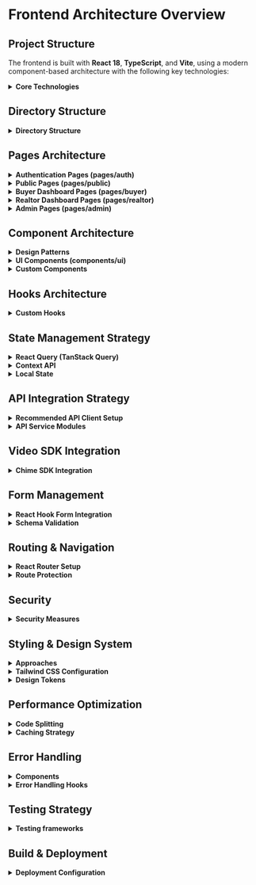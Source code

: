 # Frontend Architecture Overview

## Project Structure

The frontend is built with **React 18**, **TypeScript**, and **Vite**, using a modern component-based architecture with the following key technologies:

<details>
<summary><strong>Core Technologies</strong></summary>

- **React 18** with Hooks and Functional Components
- **TypeScript** for type safety
- **Vite** for fast development and building
- **React Router DOM** for client-side routing
- **TanStack React Query** for server state management
- **Tailwind CSS** for styling
- **Radix UI** for accessible component primitives
- **Shadcn/ui** for pre-built component library
- **React Hook Form** for form management
- **Zod** for schema validation

</details>

## Directory Structure

<details>
<summary><strong>Directory Structure</strong></summary>

```
src/
├── components/        # Reusable UI components
│   ├── ui/            # Shadcn/ui components
│   ├── AdminSidebar.tsx
│   ├── PropertyForm.tsx
│   └── TourNavigation.tsx
├── hooks/             # Custom React hooks
│   ├── useMobile.tsx
│   └── useToast.ts
├── lib/               # Utility functions
│   └── utils.ts
├── pages/             # Page components (routes)
│   ├── auth/          # Authentication pages
│   │   ├── SignIn.tsx
│   │   ├── SignUp.tsx
│   │   ├── ForgotPassword.tsx
│   │   ├── EmailConfirmation.tsx
│   │   └── PasswordResetConfirmation.tsx
│   ├── public/        # Public pages
│   │   ├── Index.tsx
│   │   ├── Property.tsx
│   │   └── MobileApp.tsx
│   ├── buyer/         # Buyer dashboard pages
│   │   ├── Dashboard.tsx
│   │   ├── Tours.tsx
│   │   ├── BookTour.tsx
│   │   ├── PropertyBooking.tsx
│   │   ├── TourConfirmation.tsx
│   │   ├── TourLibrary.tsx
│   │   └── TourDetail.tsx
│   ├── realtor/       # Realtor dashboard pages
│   │   ├── Dashboard.tsx
│   │   ├── Properties.tsx
│   │   ├── PropertyNew.tsx
│   │   ├── PropertyView.tsx
│   │   ├── PropertyEdit.tsx
│   │   ├── TourAppointments.tsx
│   │   ├── Calls.tsx
│   │   └── TourDetail.tsx
│   ├── admin/         # Admin pages
│   │   ├── Dashboard.tsx
│   │   ├── Properties.tsx
│   │   ├── PropertyNew.tsx
│   │   ├── PropertyView.tsx
│   │   ├── PropertyEdit.tsx
│   │   ├── TourAppointments.tsx
│   │   ├── Users.tsx
│   │   └── UserEdit.tsx
│   └── NotFound.tsx
├── App.tsx            # Main app component with routing
├── main.tsx           # App entry point
└── index.css          # Global styles
```

</details>

## Pages Architecture

<details>
<summary><strong>Authentication Pages (pages/auth)</strong></summary>

- **`SignIn.tsx`** - User authentication
- **`SignUp.tsx`** - User registration
- **`ForgotPassword.tsx`** - Password recovery
- **`EmailConfirmation.tsx`** - Email confirmation after signup
- **`PasswordResetConfirmation.tsx`** - Password reset confirmation

</details>

<details>
<summary><strong>Public Pages (pages/public)</strong></summary>

- **`Index.tsx`** - Landing page with marketing content and hero section
- **`Property.tsx`** - Public property viewing
- **`MobileApp.tsx`** - Mobile app download page

</details>

<details>
<summary><strong>Buyer Dashboard Pages (pages/buyer)</strong></summary>

- **`Dashboard.tsx`** - Main buyer dashboard
- **`Tours.tsx`** - Buyer's tour history and upcoming appointments
- **`BookTour.tsx`** - Tour booking interface
- **`PropertyBooking.tsx`** - Property-specific booking
- **`TourConfirmation.tsx`** - Tour confirmation after booking
- **`TourLibrary.tsx`** - Tour library/archive
- **`TourDetail.tsx`** - Individual tour details

</details>

<details>
<summary><strong>Realtor Dashboard Pages (pages/realtor)</strong></summary>

- **`Dashboard.tsx`** - Main realtor dashboard
- **`Properties.tsx`** - Property management
- **`PropertyNew.tsx`** - Create new property
- **`PropertyView.tsx`** - View property details
- **`PropertyEdit.tsx`** - Edit property
- **`TourAppointments.tsx`** - Tour appointment management
- **`Calls.tsx`** - Call management and history
- **`TourDetail.tsx`** - Individual tour details

</details>

<details>
<summary><strong>Admin Pages (pages/admin)</strong></summary>

- **`Dashboard.tsx`** - Main admin dashboard with metrics
- **`Properties.tsx`** - Property management
- **`PropertyNew.tsx`** - Create new property
- **`PropertyView.tsx`** - View property details
- **`PropertyEdit.tsx`** - Edit property
- **`TourAppointments.tsx`** - Tour appointment management
- **`Users.tsx`** - User management
- **`UserEdit.tsx`** - Create/edit users

</details>

## Component Architecture

<details>
<summary><strong>Design Patterns</strong></summary>

| Pattern | Description |
|---------|-------------|
| **Component Composition** | Reusable component design |
| **Custom Hooks** | Shared logic extraction |
| **Context API** | Global state management |
| **Render Props** | Flexible component patterns |

</details>

<details>
<summary><strong>UI Components (components/ui)</strong></summary>

Built on **Radix UI** primitives with **Shadcn/ui** styling:

- **Layout**: `sidebar.tsx`, `sheet.tsx`, `drawer.tsx`
- **Forms**: `form.tsx`, `input.tsx`, `button.tsx`, `select.tsx`
- **Feedback**: `toast.tsx`, `alert.tsx`, `badge.tsx`
- **Navigation**: `tabs.tsx`, `breadcrumb.tsx`, `pagination.tsx`
- **Data Display**: `table.tsx`, `card.tsx`, `avatar.tsx`
- **Overlays**: `dialog.tsx`, `popover.tsx`, `tooltip.tsx`

</details>

<details>
<summary><strong>Custom Components</strong></summary>

- **`AdminSidebar.tsx`** - Navigation sidebar for admin pages
- **`PropertyForm.tsx`** - Reusable property creation/editing form
- **`TourNavigation.tsx`** - Tour-specific navigation component

</details>

## Hooks Architecture

<details>
<summary><strong>Custom Hooks</strong></summary>

- **`useMobile.tsx`** - Responsive design hook for mobile detection
- **`useToast.ts`** - Toast notification management

### Recommended Additional Hooks
```typescript
// hooks/use-api.ts
export const useApi = () => {
  // API client configuration
};

// hooks/useAuth.ts
import { useState, useEffect, createContext, useContext, ReactNode } from 'react';
import { authService } from '../services/auth.service';

interface User {
  id: string;
  email: string;
  fullName: string;
  role: 'buyer' | 'realtor' | 'admin';
  avatar?: string;
}

interface AuthContextType {
  user: User | null;
  isLoading: boolean;
  error: string | null;
  login: (email: string, password: string) => Promise<void>;
  register: (userData: RegisterData) => Promise<void>;
  logout: () => void;
  forgotPassword: (email: string) => Promise<void>;
  resetPassword: (token: string, password: string) => Promise<void>;
  clearError: () => void;
}

interface RegisterData {
  fullName: string;
  email: string;
  password: string;
  role: 'buyer' | 'realtor';
}

const AuthContext = createContext<AuthContextType | undefined>(undefined);

export const AuthProvider: React.FC<{ children: ReactNode }> = ({ children }) => {
  const [user, setUser] = useState<User | null>(null);
  const [isLoading, setIsLoading] = useState(true);
  const [error, setError] = useState<string | null>(null);

  // Check for existing token on mount
  useEffect(() => {
    const initializeAuth = async () => {
      try {
        const token = localStorage.getItem('auth_token');
        if (token) {
          // Verify token and get user data
          const response = await authService.verifyToken();
          setUser(response.data.user);
        }
      } catch (error) {
        // Token is invalid, remove it
        localStorage.removeItem('auth_token');
      } finally {
        setIsLoading(false);
      }
    };

    initializeAuth();
  }, []);

  const login = async (email: string, password: string) => {
    try {
      setIsLoading(true);
      setError(null);
      
      const response = await authService.login({ email, password });
      const { token, user: userData } = response.data;
      
      // Store token
      localStorage.setItem('auth_token', token);
      
      // Update user state
      setUser(userData);
    } catch (error: any) {
      setError(error.response?.data?.message || 'Login failed');
      throw error;
    } finally {
      setIsLoading(false);
    }
  };

  const register = async (userData: RegisterData) => {
    try {
      setIsLoading(true);
      setError(null);
      
      const response = await authService.register(userData);
      const { token, user: newUser } = response.data;
      
      // Store token
      localStorage.setItem('auth_token', token);
      
      // Update user state
      setUser(newUser);
    } catch (error: any) {
      setError(error.response?.data?.message || 'Registration failed');
      throw error;
    } finally {
      setIsLoading(false);
    }
  };

  const logout = () => {
    // Remove token
    localStorage.removeItem('auth_token');
    
    // Clear user state
    setUser(null);
    
    // Redirect to login
    window.location.href = '/signin';
  };

  const forgotPassword = async (email: string) => {
    try {
      setError(null);
      await authService.forgotPassword(email);
    } catch (error: any) {
      setError(error.response?.data?.message || 'Password reset request failed');
      throw error;
    }
  };

  const resetPassword = async (token: string, password: string) => {
    try {
      setError(null);
      await authService.resetPassword(token, password);
    } catch (error: any) {
      setError(error.response?.data?.message || 'Password reset failed');
      throw error;
    }
  };

  const clearError = () => {
    setError(null);
  };

  const value: AuthContextType = {
    user,
    isLoading,
    error,
    login,
    register,
    logout,
    forgotPassword,
    resetPassword,
    clearError,
  };

  return <AuthContext.Provider value={value}>{children}</AuthContext.Provider>;
};

export const useAuth = (): AuthContextType => {
  const context = useContext(AuthContext);
  if (context === undefined) {
    throw new Error('useAuth must be used within an AuthProvider');
  }
  return context;
};

// hooks/use-properties.ts
export const useProperties = () => {
  // Property data management with React Query
};

// hooks/use-tours.ts
export const useTours = () => {
  // Tour data management
};
```

</details>

## State Management Strategy

<details>
<summary><strong>React Query (TanStack Query)</strong></summary>

For server state management:
- **Caching** - Automatic caching of API responses
- **Background updates** - Keep data fresh
- **Optimistic updates** - Immediate UI feedback
- **Error handling** - Built-in error states

| Strategy | Description |
|----------|-------------|
| **React Query** | Server state and caching |
| **Context API** | Global application state |
| **Local State** | Component-specific state |
| **URL State** | Navigation and routing state |

</details>

<details>
<summary><strong>Context API</strong></summary>

For global application state:
- **Authentication** - User session and permissions
- **Theme** - Dark/light mode preferences
- **Notifications** - Global notification state

</details>

<details>
<summary><strong>Local State</strong></summary>

For component-specific state:
- **Form state** - Using React Hook Form
- **UI state** - Modal open/close, loading states
- **Component interactions** - Local component behavior

</details>

## API Integration Strategy

<details>
<summary><strong>Recommended API Client Setup</strong></summary>

| Strategy | Description |
|----------|-------------|
| **Axios** | HTTP client with interceptors |
| **Request Caching** | Optimistic updates and caching |
| **File Upload** | Multipart form data handling |

```typescript
// lib/api-client.ts
import axios from 'axios';

const API_BASE_URL = import.meta.env.VITE_API_BASE_URL || 'http://localhost:3000/api/v1';

export const apiClient = axios.create({
  baseURL: API_BASE_URL,
  timeout: 10000,
  headers: {
    'Content-Type': 'application/json',
  },
});

// Request interceptor for authentication
apiClient.interceptors.request.use(
  (config) => {
    const token = localStorage.getItem('auth_token');
    if (token) {
      config.headers.Authorization = `Bearer ${token}`;
    }
    return config;
  },
  (error) => Promise.reject(error)
);

// Response interceptor for error handling
apiClient.interceptors.response.use(
  (response) => response,
  (error) => {
    if (error.response?.status === 401) {
      // Handle unauthorized access
      localStorage.removeItem('auth_token');
      window.location.href = '/signin';
    }
    return Promise.reject(error);
  }
);
```

</details>

<details>
<summary><strong>API Service Modules</strong></summary>

```typescript
// services/auth.service.ts
export const authService = {
  login: (credentials: LoginCredentials) => 
    apiClient.post('/auth/login', credentials),
  
  register: (userData: RegisterData) => 
    apiClient.post('/auth/register', userData),
  
  verifyToken: () => 
    apiClient.get('/auth/verify'),
  
  forgotPassword: (email: string) => 
    apiClient.post('/auth/password-reset/request', { email }),
  
  resetPassword: (token: string, password: string) => 
    apiClient.post('/auth/password-reset/confirm', { token, password }),
};

// services/properties.service.ts
export const propertiesService = {
  // Realtor endpoints
  getRealtorProperties: (params?: PropertyFilters) => 
    apiClient.get('/realtors/properties', { params }),
  
  getRealtorProperty: (id: string) => 
    apiClient.get(`/realtors/properties/${id}`),
  
  createProperty: (property: CreatePropertyData) => 
    apiClient.post('/realtors/properties', property),
  
  updateProperty: (id: string, property: UpdatePropertyData) => 
    apiClient.put(`/realtors/properties/${id}`, property),
  
  deleteProperty: (id: string) => 
    apiClient.delete(`/realtors/properties/${id}`),
  
  uploadPropertyImages: (id: string, images: File[]) => {
    const formData = new FormData();
    images.forEach(image => formData.append('images[]', image));
    return apiClient.post(`/realtors/properties/${id}/images`, formData, {
      headers: { 'Content-Type': 'multipart/form-data' }
    });
  },

  // Buyer endpoints
  getBuyerProperties: (params?: PropertyFilters) => 
    apiClient.get('/buyers/properties', { params }),
  
  getBuyerProperty: (id: string) => 
    apiClient.get(`/buyers/properties/${id}`),
};

// services/bookings.service.ts
export const bookingsService = {
  // Realtor endpoints
  getRealtorBookings: (params?: BookingFilters) => 
    apiClient.get('/realtors/bookings', { params }),
  
  getRealtorBooking: (id: string) => 
    apiClient.get(`/realtors/bookings/${id}`),
  
  updateRealtorBooking: (id: string, booking: UpdateBookingData) => 
    apiClient.put(`/realtors/bookings/${id}`, booking),
  
  confirmRealtorBooking: (id: string) => 
    apiClient.put(`/realtors/bookings/${id}/confirm`),
  
  cancelRealtorBooking: (id: string) => 
    apiClient.delete(`/realtors/bookings/${id}`),

  // Buyer endpoints
  getBuyerBookings: (params?: BookingFilters) => 
    apiClient.get('/buyers/bookings', { params }),
  
  getBuyerBooking: (id: string) => 
    apiClient.get(`/buyers/bookings/${id}`),
  
  createBuyerBooking: (booking: CreateBookingData) => 
    apiClient.post('/buyers/bookings', booking),
  
  updateBuyerBooking: (id: string, booking: UpdateBookingData) => 
    apiClient.put(`/buyers/bookings/${id}`, booking),
  
  cancelBuyerBooking: (id: string) => 
    apiClient.delete(`/buyers/bookings/${id}`),
};

// services/tours.service.ts
export const toursService = {
  // Realtor endpoints
  getRealtorTours: (params?: TourFilters) => 
    apiClient.get('/realtors/tours', { params }),
  
  getRealtorTour: (id: string) => 
    apiClient.get(`/realtors/tours/${id}`),
  
  startTour: (id: string) => 
    apiClient.post(`/realtors/tours/${id}/start`),
  
  endTour: (id: string) => 
    apiClient.post(`/realtors/tours/${id}/end`),
  
  getTourNotes: (id: string) => 
    apiClient.get(`/realtors/tours/${id}/notes`),
  
  addTourNote: (id: string, note: CreateNoteData) => 
    apiClient.post(`/realtors/tours/${id}/notes`, note),

  // Buyer endpoints
  getBuyerTours: (params?: TourFilters) => 
    apiClient.get('/buyers/tours', { params }),
  
  getBuyerTour: (id: string) => 
    apiClient.get(`/buyers/tours/${id}`),
  
  getBuyerTourNotes: (id: string) => 
    apiClient.get(`/buyers/tours/${id}/notes`),
  
  addBuyerTourNote: (id: string, note: CreateNoteData) => 
    apiClient.post(`/buyers/tours/${id}/notes`, note),
};

// services/calls.service.ts
export const callsService = {
  // Realtor endpoints
  getRealtorCall: (id: string) => 
    apiClient.get(`/realtors/calls/${id}`),
  
  joinRealtorCall: (id: string) => 
    apiClient.post(`/realtors/calls/${id}/join`),
  
  leaveRealtorCall: (id: string) => 
    apiClient.post(`/realtors/calls/${id}/leave`),
  
  endRealtorCall: (id: string) => 
    apiClient.post(`/realtors/calls/${id}/end`),
  
  getRealtorCallRecording: (id: string) => 
    apiClient.get(`/realtors/calls/${id}/recording`),
  
  toggleRealtorCallRecording: (id: string) => 
    apiClient.post(`/realtors/calls/${id}/record`),

  // Buyer endpoints
  getBuyerCall: (id: string) => 
    apiClient.get(`/buyers/calls/${id}`),
  
  joinBuyerCall: (id: string) => 
    apiClient.post(`/buyers/calls/${id}/join`),
  
  leaveBuyerCall: (id: string) => 
    apiClient.post(`/buyers/calls/${id}/leave`),
  
  getBuyerCallRecording: (id: string) => 
    apiClient.get(`/buyers/calls/${id}/recording`),
};
```

</details>

## Video SDK Integration

<details>
<summary><strong>Chime SDK Integration</strong></summary>

### Overview

The RealtyForYou frontend uses the [Amazon Chime SDK](https://docs.aws.amazon.com/chime-sdk/latest/dg/what-is-chime-sdk.html) to power real-time video tours, including audio, video, and screen sharing for web and mobile clients.

---

### Frontend (React/React Native) Responsibilities

- **SDK Usage:**  
  - Use [Chime SDK for JavaScript](https://github.com/aws/amazon-chime-sdk-js) (web).
- **Joining a Meeting:**  
  - Receive `Meeting` and `Attendee` objects from backend.
  - Use SDK to join and manage the session.

**Example (JS):**
```js
const meetingSessionConfiguration = new MeetingSessionConfiguration(meeting, attendee);
const meetingSession = new DefaultMeetingSession(meetingSessionConfiguration, logger, deviceController);
await meetingSession.audioVideo.start();
```

---

### References

- [Chime SDK API Reference](https://docs.aws.amazon.com/chime-sdk/latest/APIReference/welcome.html)
- [Chime SDK Developer Guide](https://docs.aws.amazon.com/chime-sdk/latest/dg/what-is-chime-sdk.html)

</details>

</details>

## Form Management

<details>
<summary><strong>React Hook Form Integration</strong></summary>

```typescript
// components/PropertyForm.tsx
import { useForm } from 'react-hook-form';
import { zodResolver } from '@hookform/resolvers/zod';
import { propertySchema } from '../schemas/property';

interface PropertyFormProps {
  property?: Property;
  onSubmit: (data: PropertyFormData) => void;
  onCancel: () => void;
}

export const PropertyForm: React.FC<PropertyFormProps> = ({
  property,
  onSubmit,
  onCancel
}) => {
  const {
    register,
    handleSubmit,
    formState: { errors, isSubmitting },
    reset
  } = useForm<PropertyFormData>({
    resolver: zodResolver(propertySchema),
    defaultValues: property || {
      address: '',
      price: '',
      bedrooms: '',
      bathrooms: '',
      sqft: '',
      description: ''
    }
  });

  const onSubmitHandler = async (data: PropertyFormData) => {
    try {
      await onSubmit(data);
      reset();
    } catch (error) {
      console.error('Form submission error:', error);
    }
  };

  return (
    <form onSubmit={handleSubmit(onSubmitHandler)} className="space-y-6">
      <div className="grid grid-cols-1 md:grid-cols-2 gap-6">
        <div>
          <Label htmlFor="address">Address</Label>
          <Input
            id="address"
            {...register('address')}
            placeholder="123 Main St, City, State"
          />
          {errors.address && (
            <p className="text-sm text-red-600">{errors.address.message}</p>
          )}
        </div>

        <div>
          <Label htmlFor="price">Price</Label>
          <Input
            id="price"
            type="number"
            {...register('price')}
            placeholder="500000"
          />
          {errors.price && (
            <p className="text-sm text-red-600">{errors.price.message}</p>
          )}
        </div>

        <div>
          <Label htmlFor="bedrooms">Bedrooms</Label>
          <Input
            id="bedrooms"
            type="number"
            {...register('bedrooms')}
            placeholder="3"
          />
          {errors.bedrooms && (
            <p className="text-sm text-red-600">{errors.bedrooms.message}</p>
          )}
        </div>

        <div>
          <Label htmlFor="bathrooms">Bathrooms</Label>
          <Input
            id="bathrooms"
            type="number"
            {...register('bathrooms')}
            placeholder="2"
          />
          {errors.bathrooms && (
            <p className="text-sm text-red-600">{errors.bathrooms.message}</p>
          )}
        </div>

        <div>
          <Label htmlFor="sqft">Square Feet</Label>
          <Input
            id="sqft"
            type="number"
            {...register('sqft')}
            placeholder="2000"
          />
          {errors.sqft && (
            <p className="text-sm text-red-600">{errors.sqft.message}</p>
          )}
        </div>
      </div>

      <div>
        <Label htmlFor="description">Description</Label>
        <Textarea
          id="description"
          {...register('description')}
          placeholder="Describe the property..."
          rows={4}
        />
        {errors.description && (
          <p className="text-sm text-red-600">{errors.description.message}</p>
        )}
      </div>

      <div className="flex justify-end space-x-4">
        <Button type="button" variant="outline" onClick={onCancel}>
          Cancel
        </Button>
        <Button type="submit" disabled={isSubmitting}>
          {isSubmitting ? 'Saving...' : 'Save Property'}
        </Button>
      </div>
    </form>
  );
};
```

</details>

<details>
<summary><strong>Schema Validation</strong></summary>

```typescript
// schemas/property.ts
import { z } from 'zod';

export const propertySchema = z.object({
  address: z.string().min(1, 'Address is required'),
  price: z.string().min(1, 'Price is required'),
  bedrooms: z.string().min(1, 'Number of bedrooms is required'),
  bathrooms: z.string().min(1, 'Number of bathrooms is required'),
  sqft: z.string().min(1, 'Square footage is required'),
  description: z.string().optional()
});

export type PropertyFormData = z.infer<typeof propertySchema>;

// schemas/booking.ts
export const bookingSchema = z.object({
  propertyId: z.string().min(1, 'Property is required'),
  scheduledAt: z.string().min(1, 'Date and time is required'),
  durationMinutes: z.number().min(15).max(120),
  notes: z.string().optional()
});

export type BookingFormData = z.infer<typeof bookingSchema>;

// schemas/auth.ts
export const loginSchema = z.object({
  email: z.string().email('Invalid email address'),
  password: z.string().min(6, 'Password must be at least 6 characters')
});

export const registerSchema = z.object({
  fullName: z.string().min(1, 'Full name is required'),
  email: z.string().email('Invalid email address'),
  password: z.string().min(6, 'Password must be at least 6 characters'),
  confirmPassword: z.string()
}).refine((data) => data.password === data.confirmPassword, {
  message: "Passwords don't match",
  path: ["confirmPassword"]
});
```

</details>

## Routing & Navigation

<details>
<summary><strong>React Router Setup</strong></summary>

```typescript
// App.tsx
import { BrowserRouter as Router, Routes, Route } from 'react-router-dom';
import { QueryClient, QueryClientProvider } from '@tanstack/react-query';
import { Toaster } from './components/ui/toaster';

// Pages
import Index from './pages/public/Index';
import SignIn from './pages/auth/SignIn';
import SignUp from './pages/auth/SignUp';
import ForgotPassword from './pages/auth/ForgotPassword';
import EmailConfirmation from './pages/auth/EmailConfirmation';
import PasswordResetConfirmation from './pages/auth/PasswordResetConfirmation';
import Property from './pages/public/Property';
import MobileApp from './pages/public/MobileApp';
import BuyerDashboard from './pages/buyer/Dashboard';
import BuyerTours from './pages/buyer/Tours';
import BookTour from './pages/buyer/BookTour';
import PropertyBooking from './pages/buyer/PropertyBooking';
import TourConfirmation from './pages/buyer/TourConfirmation';
import RemoteTourLibrary from './pages/buyer/TourLibrary';
import BuyerTourDetail from './pages/buyer/TourDetail';
import RealtorDashboard from './pages/realtor/Dashboard';
import RealtorProperties from './pages/realtor/Properties';
import PropertyNew from './pages/realtor/PropertyNew';
import PropertyView from './pages/realtor/PropertyView';
import PropertyEdit from './pages/realtor/PropertyEdit';
import RealtorTourAppointments from './pages/realtor/TourAppointments';
import RealtorCalls from './pages/realtor/Calls';
import RealtorTourDetail from './pages/realtor/TourDetail';
import AdminDashboard from './pages/admin/Dashboard';
import AdminProperties from './pages/admin/Properties';
import AdminPropertyNew from './pages/admin/PropertyNew';
import AdminPropertyView from './pages/admin/PropertyView';
import AdminPropertyEdit from './pages/admin/PropertyEdit';
import AdminTourAppointments from './pages/admin/TourAppointments';
import AdminUsers from './pages/admin/Users';
import AdminUserEdit from './pages/admin/UserEdit';
import NotFound from './pages/NotFound';

// Components
import BuyerRoute from './components/BuyerRoute';
import RealtorRoute from './components/RealtorRoute';
import AdminRoute from './components/AdminRoute';
import { AuthProvider } from './hooks/useAuth';

const queryClient = new QueryClient({
  defaultOptions: {
    queries: {
      staleTime: 5 * 60 * 1000, // 5 minutes
      cacheTime: 10 * 60 * 1000, // 10 minutes
      retry: 3,
      retryDelay: (attemptIndex) => Math.min(1000 * 2 ** attemptIndex, 30000),
    },
  },
});

function App() {
  return (
    <QueryClientProvider client={queryClient}>
      <AuthProvider>
        <Router>
          <div className="min-h-screen bg-background">
            <Routes>
            {/* Public Routes */}
            <Route path="/" element={<Index />} />
            <Route path="/signin" element={<SignIn />} />
            <Route path="/signup" element={<SignUp />} />
            <Route path="/forgot-password" element={<ForgotPassword />} />
            <Route path="/email-confirmation" element={<EmailConfirmation />} />
            <Route path="/password-reset-confirmation" element={<PasswordResetConfirmation />} />
            <Route path="/property/:id" element={<Property />} />
            <Route path="/mobile-app" element={<MobileApp />} />

            {/* Buyer Routes */}
            <Route element={<BuyerRoute />}>
              <Route path="/buyer/dashboard" element={<BuyerDashboard />} />
              <Route path="/buyer/tours" element={<BuyerTours />} />
              <Route path="/buyer/tour-library" element={<RemoteTourLibrary />} />
              <Route path="/buyer/tour/:id" element={<BuyerTourDetail />} />
              <Route path="/buyer/book-tour" element={<BookTour />} />
              <Route path="/buyer/property/:id/book" element={<PropertyBooking />} />
              <Route path="/buyer/tour-confirmation" element={<TourConfirmation />} />
            </Route>

            {/* Realtor Routes */}
            <Route element={<RealtorRoute />}>
              <Route path="/realtor/dashboard" element={<RealtorDashboard />} />
              <Route path="/realtor/properties" element={<RealtorProperties />} />
              <Route path="/realtor/properties/new" element={<PropertyNew />} />
              <Route path="/realtor/properties/:id" element={<PropertyView />} />
              <Route path="/realtor/properties/:id/edit" element={<PropertyEdit />} />
              <Route path="/realtor/tours" element={<RealtorTourAppointments />} />
              <Route path="/realtor/calls" element={<RealtorCalls />} />
              <Route path="/realtor/tour/:id" element={<RealtorTourDetail />} />
            </Route>

            {/* Admin Routes */}
            <Route element={<AdminRoute />}>
              <Route path="/admin" element={<AdminDashboard />} />
              <Route path="/admin/properties" element={<AdminProperties />} />
              <Route path="/admin/properties/new" element={<PropertyNew />} />
              <Route path="/admin/properties/:id" element={<PropertyView />} />
              <Route path="/admin/properties/:id/edit" element={<PropertyEdit />} />
              <Route path="/admin/tours" element={<AdminTourAppointments />} />
              <Route path="/admin/users" element={<AdminUsers />} />
              <Route path="/admin/users/new" element={<AdminUserEdit />} />
              <Route path="/admin/users/:id/edit" element={<AdminUserEdit />} />
            </Route>

            {/* 404 Route */}
            <Route path="*" element={<NotFound />} />
          </Routes>
        </div>
        <Toaster />
        </Router>
      </AuthProvider>
    </QueryClientProvider>
  );
}

export default App;
```

</details>

<details>
<summary><strong>Route Protection</strong></summary>

```typescript
// components/BuyerRoute.tsx
import { Navigate, Outlet } from 'react-router-dom';
import { useAuth } from '../hooks/use-auth';

const BuyerRoute = () => {
  const { user, isLoading } = useAuth();

  if (isLoading) {
    return <div>Loading...</div>;
  }

  if (!user) {
    return <Navigate to="/signin" replace />;
  }

  if (user.role !== 'buyer') {
    return <Navigate to="/" replace />;
  }

  return <Outlet />;
};

// components/RealtorRoute.tsx
import { Navigate, Outlet } from 'react-router-dom';
import { useAuth } from '../hooks/use-auth';

const RealtorRoute = () => {
  const { user, isLoading } = useAuth();

  if (isLoading) {
    return <div>Loading...</div>;
  }

  if (!user) {
    return <Navigate to="/signin" replace />;
  }

  if (user.role !== 'realtor') {
    return <Navigate to="/" replace />;
  }

  return <Outlet />;
};

// components/AdminRoute.tsx
import { Navigate, Outlet } from 'react-router-dom';
import { useAuth } from '../hooks/use-auth';

const AdminRoute = () => {
  const { user, isLoading } = useAuth();

  if (isLoading) {
    return <div>Loading...</div>;
  }

  if (!user) {
    return <Navigate to="/signin" replace />;
  }

  if (user.role !== 'admin') {
    return <Navigate to="/" replace />;
  }

  return <Outlet />;
};
```

</details>

## Security

<details>
<summary><strong>Security Measures</strong></summary>

| Security Measure | Description |
|-----------------|-------------|
| **XSS Prevention** | Input sanitization |
| **CSRF Protection** | Cross-site request forgery prevention |
| **Content Security Policy** | Resource loading restrictions |
| **HTTPS** | Secure communication |
</details>

## Styling & Design System


<details>
<summary><strong>Approaches</strong></summary>

| Approach | Description |
|----------|-------------|
| **Tailwind CSS** | Utility-first styling |
| **CSS Modules** | Component-scoped styles |
| **Design System** | Consistent component library |

</details>

<details>
<summary><strong>Tailwind CSS Configuration</strong></summary>

```typescript
// tailwind.config.ts
import type { Config } from 'tailwindcss';

const config: Config = {
  darkMode: ['class'],
  content: [
    './pages/**/*.{ts,tsx}',
    './components/**/*.{ts,tsx}',
    './app/**/*.{ts,tsx}',
    './src/**/*.{ts,tsx}',
  ],
  prefix: '',
  theme: {
    container: {
      center: true,
      padding: '2rem',
      screens: {
        '2xl': '1400px',
      },
    },
    extend: {
      colors: {
        border: 'hsl(var(--border))',
        input: 'hsl(var(--input))',
        ring: 'hsl(var(--ring))',
        background: 'hsl(var(--background))',
        foreground: 'hsl(var(--foreground))',
        primary: {
          DEFAULT: 'hsl(var(--primary))',
          foreground: 'hsl(var(--primary-foreground))',
        },
        secondary: {
          DEFAULT: 'hsl(var(--secondary))',
          foreground: 'hsl(var(--secondary-foreground))',
        },
        destructive: {
          DEFAULT: 'hsl(var(--destructive))',
          foreground: 'hsl(var(--destructive-foreground))',
        },
        muted: {
          DEFAULT: 'hsl(var(--muted))',
          foreground: 'hsl(var(--muted-foreground))',
        },
        accent: {
          DEFAULT: 'hsl(var(--accent))',
          foreground: 'hsl(var(--accent-foreground))',
        },
        popover: {
          DEFAULT: 'hsl(var(--popover))',
          foreground: 'hsl(var(--popover-foreground))',
        },
        card: {
          DEFAULT: 'hsl(var(--card))',
          foreground: 'hsl(var(--card-foreground))',
        },
      },
      borderRadius: {
        lg: 'var(--radius)',
        md: 'calc(var(--radius) - 2px)',
        sm: 'calc(var(--radius) - 4px)',
      },
      keyframes: {
        'accordion-down': {
          from: { height: '0' },
          to: { height: 'var(--radix-accordion-content-height)' },
        },
        'accordion-up': {
          from: { height: 'var(--radix-accordion-content-height)' },
          to: { height: '0' },
        },
      },
      animation: {
        'accordion-down': 'accordion-down 0.2s ease-out',
        'accordion-up': 'accordion-up 0.2s ease-out',
      },
    },
  },
  plugins: [require('tailwindcss-animate')],
};

export default config;
```

</details>

<details>
<summary><strong>Design Tokens</strong></summary>

```css
/* index.css */
@tailwind base;
@tailwind components;
@tailwind utilities;

@layer base {
  :root {
    --background: 0 0% 100%;
    --foreground: 222.2 84% 4.9%;
    --card: 0 0% 100%;
    --card-foreground: 222.2 84% 4.9%;
    --popover: 0 0% 100%;
    --popover-foreground: 222.2 84% 4.9%;
    --primary: 221.2 83.2% 53.3%;
    --primary-foreground: 210 40% 98%;
    --secondary: 210 40% 96%;
    --secondary-foreground: 222.2 84% 4.9%;
    --muted: 210 40% 96%;
    --muted-foreground: 215.4 16.3% 46.9%;
    --accent: 210 40% 96%;
    --accent-foreground: 222.2 84% 4.9%;
    --destructive: 0 84.2% 60.2%;
    --destructive-foreground: 210 40% 98%;
    --border: 214.3 31.8% 91.4%;
    --input: 214.3 31.8% 91.4%;
    --ring: 221.2 83.2% 53.3%;
    --radius: 0.5rem;
  }

  .dark {
    --background: 222.2 84% 4.9%;
    --foreground: 210 40% 98%;
    --card: 222.2 84% 4.9%;
    --card-foreground: 210 40% 98%;
    --popover: 222.2 84% 4.9%;
    --popover-foreground: 210 40% 98%;
    --primary: 217.2 91.2% 59.8%;
    --primary-foreground: 222.2 84% 4.9%;
    --secondary: 217.2 32.6% 17.5%;
    --secondary-foreground: 210 40% 98%;
    --muted: 217.2 32.6% 17.5%;
    --muted-foreground: 215 20.2% 65.1%;
    --accent: 217.2 32.6% 17.5%;
    --accent-foreground: 210 40% 98%;
    --destructive: 0 62.8% 30.6%;
    --destructive-foreground: 210 40% 98%;
    --border: 217.2 32.6% 17.5%;
    --input: 217.2 32.6% 17.5%;
    --ring: 224.3 76.3% 94.1%;
  }
}

@layer base {
  * {
    @apply border-border;
  }
  body {
    @apply bg-background text-foreground;
  }
}
```

</details>

## Performance Optimization

<details>
<summary><strong>Code Splitting</strong></summary>

```typescript
// Lazy loading for better performance
import { lazy, Suspense } from 'react';

// Lazy load admin pages
const AdminDashboard = lazy(() => import('./pages/AdminDashboard'));
const AdminProperties = lazy(() => import('./pages/AdminProperties'));
const AdminUsers = lazy(() => import('./pages/AdminUsers'));

// Loading component
const LoadingSpinner = () => (
  <div className="flex items-center justify-center min-h-screen">
    <div className="animate-spin rounded-full h-32 w-32 border-b-2 border-primary"></div>
  </div>
);

// Wrap lazy components with Suspense
<Suspense fallback={<LoadingSpinner />}>
  <AdminDashboard />
</Suspense>
```

</details>

<details>
<summary><strong>Caching Strategy</strong></summary>

```typescript
// hooks/use-cached-query.ts
import { useQuery, UseQueryOptions } from '@tanstack/react-query';

export const useCachedQuery = <T>(
  queryKey: string[],
  queryFn: () => Promise<T>,
  options?: UseQueryOptions<T>
) => {
  return useQuery({
    queryKey,
    queryFn,
    staleTime: 5 * 60 * 1000, // 5 minutes
    cacheTime: 10 * 60 * 1000, // 10 minutes
    refetchOnWindowFocus: false,
    refetchOnMount: false,
    ...options,
  });
};

// Usage example
const { data: properties } = useCachedQuery(
  ['properties', filters],
  () => propertiesService.getAll(filters),
  {
    enabled: !!filters,
  }
);
```

</details>

## Error Handling

<details>
<summary><strong>Components</strong></summary>

| Component | Description |
|-----------|-------------|
| **Error Boundaries** | Component error isolation |
| **Toast Notifications** | User-friendly error messages |
| **Fallback UI** | Graceful degradation |

</details>

<details>
<summary><strong>Error Handling Hooks</strong></summary>

```typescript
// hooks/use-error-handler.ts
import { useCallback } from 'react';
import { useToast } from './useToast';

export const useErrorHandler = () => {
  const { toast } = useToast();

  const handleError = useCallback((error: unknown) => {
    console.error('Error:', error);

    let message = 'An unexpected error occurred';

    if (error instanceof Error) {
      message = error.message;
    } else if (typeof error === 'string') {
      message = error;
    } else if (error && typeof error === 'object' && 'message' in error) {
      message = String(error.message);
    }

    toast({
      title: 'Error',
      description: message,
      variant: 'destructive',
    });
  }, [toast]);

  return { handleError };
};

// Usage in components
const { handleError } = useErrorHandler();

const handleSubmit = async (data: FormData) => {
  try {
    await submitData(data);
    toast({ title: 'Success', description: 'Data saved successfully' });
  } catch (error) {
    handleError(error);
  }
};
```

</details>

## Testing Strategy


<details>
<summary><strong>Testing frameworks</strong></summary>

| Test Type | Framework |
|-----------|-----------|
| **Jest** | Unit testing framework |
| **React Testing Library** | Component testing |
| **Cypress** | End-to-end testing |
| **MSW** | API mocking for tests |

</details>

## Build & Deployment

<details>
<summary><strong>Deployment Configuration</strong></summary>

```yaml
# .github/workflows/deploy.yml
name: Deploy Frontend to AWS

on:
  push:
    branches: [main]

jobs:
  build-and-deploy:
    runs-on: ubuntu-latest
    steps:
      - uses: actions/checkout@v3
      - name: Setup Node.js
        uses: actions/setup-node@v3
        with:
          node-version: '18'
          cache: 'npm'
      - name: Install dependencies
        run: npm ci
      - name: Run tests
        run: npm test
      - name: Build application
        run: npm run build
        env:
          VITE_API_BASE_URL: ${{ secrets.VITE_API_BASE_URL }}
      - name: Configure AWS credentials
        uses: aws-actions/configure-aws-credentials@v1
        with:
          aws-access-key-id: ${{ secrets.AWS_ACCESS_KEY_ID }}
          aws-secret-access-key: ${{ secrets.AWS_SECRET_ACCESS_KEY }}
          aws-region: us-east-1
      - name: Sync build to S3
        run: aws s3 sync dist/ s3://${{ secrets.AWS_S3_BUCKET_NAME }} --delete
      - name: Invalidate CloudFront cache
        run: |
          aws cloudfront create-invalidation \
            --distribution-id ${{ secrets.AWS_CLOUDFRONT_DISTRIBUTION_ID }} \
            --paths '/*'
```
</details>
